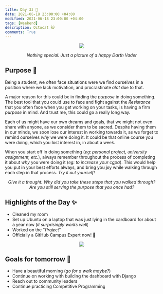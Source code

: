 ```yaml
---
title: Day 33 🕺
date: 2021-06-18 23:00:00 +04:00
modified: 2021-06-18 23:00:00 +04:00
tags: [Weekend]
description: Octocat 😺
comments: True
---
```


<div align='center'>
 <img src='https://i.postimg.cc/C50q5J94/20191202-203514.jpg'/>
 <p>
   <em>Nothing special. Just a picture of a happy Darth Vader</em>
 </p>
</div>   

## Purpose 💫

Being a student, we often face situations were we find ourselves in a position where we lack motivation, and procrastinate *alot* due to that.

A major reason for this could be in finding the *purpose* in doing something. The best tool that you could use to face and fight against the *Resistance* that you often face when you get working on your tasks, is having a firm *purpose* in mind. And trust me, this could go a really long way. 

Each of us might have our own dreams and goals, that we might not even share with anyone, as we consider them to be sacred. Despite having them in our minds, we soon lose our interest in working towards it, as we forget to remind ourselves *why* we were doing it. It could be that online course you were doing, which you lost interest in, in about a week. 

When you start off in doing something (*eg: personal project, university assignment, etc.*), always remember throughout the process of completing it about *why* you were doing it (*eg: to increase your cgpa*). This would help you put in your best efforts always, and bring you joy while walking through each step in that process. *Try it out yourself!*

<p align='center'>
  <em>
    Give it a thought. Why did you take these steps that you walked through?
    <br>
    Are you still serving the purpose that you once had?
  </em>
</p>

## Highlights of the Day ✨
- Cleaned my room
- Set up Ubuntu on a laptop that was just lying in the cardboard for about a year now (*it surprisingly works well*)
- Worked on the "*Project*"
- Officially a GitHub Campus Expert now! 🚩

<div align='center'>
 <img src='https://i.postimg.cc/wTbCdrCL/Capture.jpg'/>
</div>  

## Goals for tomorrow 📝
- Have a beautiful morning (*go for a walk maybe?*)
- Continue on working with building the dashboard with Django
- Reach out to community leaders
- Continue practicing Competitive Programming
